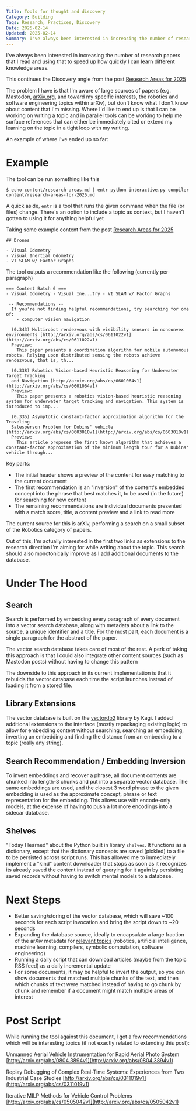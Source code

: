 ```yaml
---
Title: Tools for thought and discovery
Category: Building
Tags: Research, Practices, Discovery
Date: 2025-02-14
Updated: 2025-02-14
Summary: I've always been interested in increasing the number of research papers that I read and using that to speed up how quickly I can learn different knowledge areas. The problem I have is that I'm aware of large sources of papers (e.g. Mastodon, arXiv.org, and toward my specific interests, the robotics and software engineering topics within arXiv), but don't know what I don't know about content that I'm missing. Where I'd like to end up is that I can be working on writing a topic and in parallel tools can be working to help me surface references that can either be immediately cited or extend my learning on the topic in a tight loop with my writing.
---
```


I've always been interested in increasing the number of research papers that I
read and using that to speed up how quickly I can learn different knowledge
areas.

This continues the Discovery angle from the post 
[Research Areas for 2025](blog/research-areas-for-2025.html)

The problem I have is that I'm aware of large sources of papers (e.g. Mastodon,
[arXiv.org](https://arXiv.org), and toward my specific interests, the robotics and software
engineering topics within arXiv), but don't know what I don't know about
content that I'm missing. Where I'd like to end up is that I can be working on
writing a topic and in parallel tools can be working to help me surface
references that can either be immediately cited or extend my learning on the
topic in a tight loop with my writing.

An example of where I've ended up so far:

# Example

The tool can be run something like this

    $ echo content/research-areas.md | entr python interactive.py compiler content/research-areas-for-2025.md 

A quick aside, `entr` is a tool that runs the given command when the file (or
files) change.  There's an option to include a topic as context, but I haven't
gotten to using it for anything helpful yet

Taking some example content from the post
[Research Areas for 2025](blog/research-areas-for-2025.html)

    ## Drones
    
    - Visual Odometry
    - Visual Inertial Odometry
    - VI SLAM w/ Factor Graphs

The tool outputs a recommendation like the following (currently per-paragraph)

    === Content Batch 6 ===
    - Visual Odometry - Visual Ine...try - VI SLAM w/ Factor Graphs
    
     -- Recommendations --
      If you're not finding helpful recommendations, try searching for one of:
        - computer vision navigation
    
      (0.343) Multirobot rendezvous with visibility sensors in nonconvex environments [http://arxiv.org/abs/cs/0611022v1](http://arxiv.org/abs/cs/0611022v1)
      Preview:
        This paper presents a coordination algorithm for mobile autonomous robots. Relying upon distributed sensing the robots achieve rendezvous, that is, th...
    
      (0.338) Robotics Vision-based Heuristic Reasoning for Underwater Target Tracking
      and Navigation [http://arxiv.org/abs/cs/0601064v1](http://arxiv.org/abs/cs/0601064v1)
      Preview:
        This paper presents a robotics vision-based heuristic reasoning system for underwater target tracking and navigation. This system is introduced to imp...
    
      (0.335) Asymptotic constant-factor approximation algorithm for the Traveling
      Salesperson Problem for Dubins' vehicle [http://arxiv.org/abs/cs/0603010v1](http://arxiv.org/abs/cs/0603010v1)
      Preview:
        This article proposes the first known algorithm that achieves a constant-factor approximation of the minimum length tour for a Dubins' vehicle through...

Key parts:
- The initial header shows a preview of the content for easy matching to the current document
- The first recommendation is an "inversion" of the content's embedded concept into the phrase that best matches it, to be used (in the future) for searching for new content
- The remaining recommendations are individual documents presented with a match score, title, a content preview and a link to read more

The current source for this is arXiv, performing a search on a small subset of
the Robotics category of papers.

Out of this, I'm actually interested in the first two links as extensions to
the research direction I'm aiming for while writing about the topic. This
search should also monotonically improve as I add additional documents to the
database.

# Under The Hood

## Search

Search is performed by embedding every paragraph of every document into a
vector search database, along with metadata about a link to the source, a
unique identifier and a title. For the most part, each document is a single
paragraph for the abstract of the paper.

The vector search database takes care of most of the rest. A perk of taking
this approach is that I could also integrate other content sources (such as
Mastodon posts) without having to change this pattern

The downside to this approach in its current implementation is that it rebuilds
the vector database each time the script launches instead of loading it from a
stored file.

## Library Extensions

The vector database is built on the
[vectordb2](https://github.com/kagisearch/vectordb) library by Kagi. I added
additional extensions to the interface (mostly repackaging existing logic) to
allow for embedding content without searching, searching an embedding,
inverting an embedding and finding the distance from an embedding to a topic
(really any string).

## Search Recommendation / Embedding Inversion

To invert embeddings and recover a phrase, all document contents are chunked
into length-3 chunks and put into a separate vector database. The same
embeddings are used, and the closest 3 word phrase to the given embedding is
used as the approximate concept, phrase or text representation for the
embedding. This allows use with encode-only models, at the expense of having to
push a lot more encodings into a sidecar database.

## Shelves

"Today I learned" about the Python built in library `shelves`. It functions as
a dictionary, except that the dictionary concepts are saved (pickled) to a file
to be persisted across script runs. This has allowed me to immediately
implement a "kind" content downloader that stops as soon as it recognizes its
already saved the content instead of querying for it again by persisting saved
records without having to switch mental models to a database.

# Next Steps

- Better saving/storing of the vector database, which will save ~100 seconds for each script invocation and bring the script down to ~20 seconds
- Expanding the database source, ideally to encapsulate a large fraction of the arXiv metadata for [relevant topics](https://arxiv.org/category_taxonomy) (robotics, artificial intelligence, machine learning, compilers, symbolic computation, software engineering)
- Running a daily script that can download articles (maybe from the topic RSS feed) as a daily incremental update
- For some documents, it may be helpful to invert the output, so you can show documents that matched multiple chunks of the text, and then which chunks of text were matched instead of having to go chunk by chunk and remember if a document might match multiple areas of interest

# Post Script

While running the tool against this document, I got a few recommendations which
will be interesting topics (if not exactly related to extending this post):

Unmanned Aerial Vehicle Instrumentation for Rapid Aerial Photo System [http://arxiv.org/abs/0804.3894v1](http://arxiv.org/abs/0804.3894v1)

Replay Debugging of Complex Real-Time Systems: Experiences from Two Industrial Case Studies [http://arxiv.org/abs/cs/0311019v1](http://arxiv.org/abs/cs/0311019v1)

Iterative MILP Methods for Vehicle Control Problems [http://arxiv.org/abs/cs/0505042v1](http://arxiv.org/abs/cs/0505042v1)


